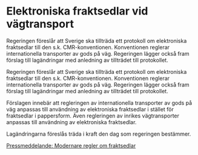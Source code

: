 # Elektroniska fraktsedlar vid vägtransport

Regeringen föreslår att Sverige ska tillträda ett protokoll om elektroniska fraktsedlar till den s.k. CMR-konventionen. Konventionen reglerar internationella transporter av gods på väg. Regeringen lägger också fram förslag till lagändringar med anledning av tillträdet till protokollet.

Regeringen föreslår att Sverige ska tillträda ett protokoll om elektroniska fraktsedlar till den s.k. CMR-konventionen. Konventionen reglerar internationella transporter av gods på väg. Regeringen lägger också fram förslag till lagändringar med anledning av tillträdet till protokollet.

Förslagen innebär att regleringen av internationella transporter av gods på väg anpassas till användning av elektroniska fraktsedlar i stället för fraktsedlar i pappersform. Även regleringen av inrikes vägtransporter anpassas till användning av elektroniska fraktsedlar.

Lagändringarna föreslås träda i kraft den dag som regeringen bestämmer.

[Pressmeddelande: Modernare regler om fraktsedlar](/pressmeddelanden/2019/05/modernare-regler-om-fraktsedlar/)
